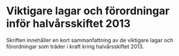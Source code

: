 # Viktigare lagar och förordningar inför halvårsskiftet 2013

Skriften innehåller en kort sammanfattning av de viktigare lagar och förordningar som träder i kraft kring halvårsskiftet 2013\.
